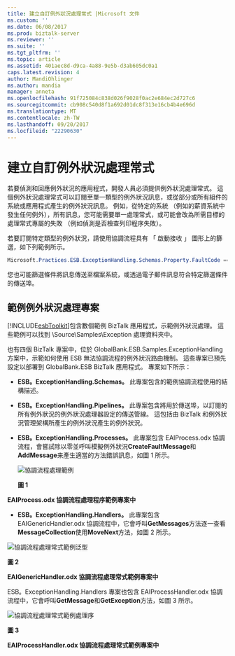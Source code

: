 ```yaml
---
title: 建立自訂例外狀況處理常式 |Microsoft 文件
ms.custom: ''
ms.date: 06/08/2017
ms.prod: biztalk-server
ms.reviewer: ''
ms.suite: ''
ms.tgt_pltfrm: ''
ms.topic: article
ms.assetid: 401aec8d-d9ca-4a88-9e5b-d3ab605dc0a1
caps.latest.revision: 4
author: MandiOhlinger
ms.author: mandia
manager: anneta
ms.openlocfilehash: 91f725084c838d026f9028f0ac2e684ec2d727c6
ms.sourcegitcommit: cb908c540d8f1a692d01dc8f313e16cb4b4e696d
ms.translationtype: MT
ms.contentlocale: zh-TW
ms.lasthandoff: 09/20/2017
ms.locfileid: "22290630"
---
```

# <a name="creating-custom-exception-handlers"></a>建立自訂例外狀況處理常式
若要偵測和回應例外狀況的應用程式，開發人員必須提供例外狀況處理常式。 這個例外狀況處理常式可以訂閱至單一類型的例外狀況訊息，或從部分或所有組件的系統或應用程式產生的例外狀況訊息。 例如，從特定的系統 （例如的薪資系統中發生任何例外），所有訊息，您可能需要單一處理常式，或可能會改為所需目標的處理常式專屬的失敗 （例如偵測是否檢查列印程序失敗）。  
  
 若要訂閱特定類型的例外狀況，請使用協調流程具有 「 啟動接收 」 圖形上的篩選，如下列範例所示。  
  
```csharp  
Microsoft.Practices.ESB.ExceptionHandling.Schemas.Property.FaultCode == "1000";  
```  
  
 您也可能篩選條件將訊息傳送至檔案系統，或透過電子郵件訊息符合特定篩選條件的傳送埠。  
  
## <a name="sample-exception-handling-projects"></a>範例例外狀況處理專案  
 [!INCLUDE[esbToolkit](../includes/esbtoolkit-md.md)]包含數個範例 BizTalk 應用程式，示範例外狀況處理。 這些範例可以找到 \Source\Samples\Exception 處理資料夾中。  
  
 也有四個 BizTalk 專案中，位於 GlobalBank.ESB.Samples.ExceptionHandling 方案中，示範如何使用 ESB 無法協調流程的例外狀況路由機制。 這些專案已預先設定以部署到 GlobalBank.ESB BizTalk 應用程式。 專案如下所示：  
  
-   **ESB。ExceptionHandling.Schemas。** 此專案包含的範例協調流程使用的結構描述。  
  
-   **ESB。ExceptionHandling.Pipelines。** 此專案包含將用於傳送埠，以訂閱的所有例外狀況的例外狀況處理器設定的傳送管線。 這包括由 BizTalk 和例外狀況管理架構所產生的例外狀況產生的例外狀況。  
  
-   **ESB。ExceptionHandling.Processes。** 此專案包含 EAIProcess.odx 協調流程，會嘗試除以零並呼叫模擬例外狀況**CreateFaultMessage**和**AddMessage**来產生適當的方法錯誤訊息，如圖 1 所示。  
  
     ![協調流程處理範例](../esb-toolkit/media/ch4-orchestrationprocessessample.gif "第 4 章第 OrchestrationProcessesSample")  
  
     **圖 1**  
  
 **EAIProcess.odx 協調流程處理程序範例專案中**  
  
-   **ESB。ExceptionHandling.Handlers。** 此專案包含 EAIGenericHandler.odx 協調流程中，它會呼叫**GetMessages**方法逐一查看**MessageCollection**使用**MoveNext**方法，如圖 2 所示。  
  
 ![協調流程處理常式範例泛型](../esb-toolkit/media/ch4-orchestrationhandlerssamplegeneric.gif "第 4 章第 OrchestrationHandlersSampleGeneric")  
  
 **圖 2**  
  
 **EAIGenericHandler.odx 協調流程處理常式範例專案中**  
  
 ESB。ExceptionHandling.Handlers 專案也包含 EAIProcessHandler.odx 協調流程中，它會呼叫**GetMessage**和**GetException**方法，如圖 3 所示。  
  
 ![協調流程處理常式範例處理序](../esb-toolkit/media/ch4-orchestrationhandlerssampleprocess.gif "第 4 章第 OrchestrationHandlersSampleProcess")  
  
 **圖 3**  
  
 **EAIProcessHandler.odx 協調流程處理常式範例專案中**